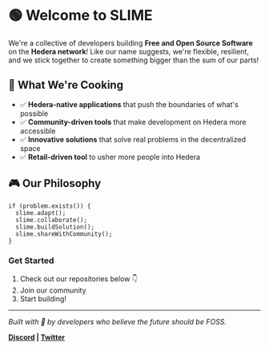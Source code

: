 # 🟢 Welcome to SLIME

We're a collective of developers building **Free and Open Source Software** on the **Hedera network**! Like our name suggests, we're flexible, resilient, and we stick together to create something bigger than the sum of our parts!

## 🧪 What We're Cooking

- ✅ **Hedera-native applications** that push the boundaries of what's possible
- ✅ **Community-driven tools** that make development on Hedera more accessible 
- ✅ **Innovative solutions** that solve real problems in the decentralized space
- ✅ **Retail-driven tool** to usher more people into Hedera

## 🎮 Our Philosophy

```
if (problem.exists()) {
  slime.adapt();
  slime.collaborate();
  slime.buildSolution();
  slime.shareWithCommunity();
}
```

### Get Started
1. Check out our repositories below 👇
2. Join our community
4. Start building!

---

*Built with 💚 by developers who believe the future should be FOSS.*

**[Discord](https://discord.gg/mXZtZzc7pb) | [Twitter](https://x.com/builtbyslime)**
